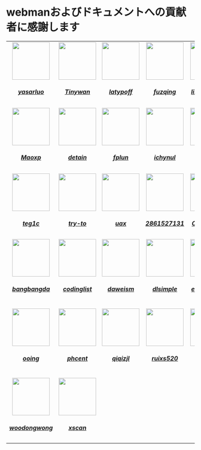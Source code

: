 # webmanおよびドキュメントへの貢献者に感謝します
<table>
  <tr>
    <td align="center">
      <a href="https://github.com/yasarluo">
        <img src="https://avatars.githubusercontent.com/u/60771720?v=4" width="100px;"/><h5>yasarluo</h3>
      </a>
    </td>
    <td align="center">
      <a href="https://github.com/Tinywan">
        <img src="https://avatars.githubusercontent.com/u/14959876?v=4" width="100px;"/><h5>Tinywan</h3>
      </a>
    </td>
    <td align="center">
      <a href="https://github.com/latypoff">
        <img src="https://avatars.githubusercontent.com/u/11870079?v=4" width="100px;"/><h5>latypoff</h3>
      </a>
    </td>
    <td align="center">
      <a href="https://github.com/fuzqing">
        <img src="https://avatars.githubusercontent.com/u/15156836?v=4" width="100px;"/><h5>fuzqing</h3>
      </a>
    </td>
    <td align="center">
      <a href="https://github.com/limingxinleo">
        <img src="https://avatars.githubusercontent.com/u/16648551?v=4" width="100px;"/><h5>limingxinleo</h3>
      </a>
    </td>
    <td align="center">
      <a href="https://github.com/krissss">
        <img src="https://avatars.githubusercontent.com/u/10680903?v=4" width="100px;"/><h5>krissss</h3>
      </a>
    </td>
    <td align="center">
      <a href="https://github.com/tianyiw2013">
        <img src="https://avatars.githubusercontent.com/u/4644588?v=4" width="100px;"/><h5>tianyiw2013</h3>
      </a>
    </td>
    <td align="center">
      <a href="https://github.com/zjkal">
        <img src="https://avatars.githubusercontent.com/u/15082976?v=4" width="100px;"/><h5>zjkal</h3>
      </a>
    </td>
  </tr>
  <tr>
    <td align="center">
      <a href="https://github.com/Maoxp">
        <img src="https://avatars.githubusercontent.com/u/37761489?v=4" width="100px;"/><h5>Maoxp</h3>
      </a>
    </td>
    <td align="center">
      <a href="https://github.com/detain">
        <img src="https://avatars.githubusercontent.com/u/1364504?v=4" width="100px;"/><h5>detain</h3>
      </a>
    </td>
    <td align="center">
      <a href="https://github.com/fplun">
        <img src="https://avatars.githubusercontent.com/u/38807395?v=4" width="100px;"/><h5>fplun</h3>
      </a>
    </td>
    <td align="center">
      <a href="https://github.com/ichynul">
        <img src="https://avatars.githubusercontent.com/u/10061650?v=4" width="100px;"/><h5>ichynul</h3>
      </a>
    </td>
    <td align="center">
      <a href="https://github.com/jetlong">
        <img src="https://avatars.githubusercontent.com/u/6326231?v=4" width="100px;"/><h5>jetlong</h3>
      </a>
    </td>
    <td align="center">
      <a href="https://github.com/leekung">
        <img src="https://avatars.githubusercontent.com/u/3615383?v=4" width="100px;"/><h5>leekung</h3>
      </a>
    </td>
    <td align="center">
      <a href="https://github.com/mouyong">
        <img src="https://avatars.githubusercontent.com/u/10336437?v=4" width="100px;"/><h5>mouyong</h3>
      </a>
    </td>
    <td align="center">
      <a href="https://github.com/mrtwenty">
        <img src="https://avatars.githubusercontent.com/u/4883839?v=4" width="100px;"/><h5>mrtwenty</h3>
      </a>
    </td>
  </tr>
  <tr>
    <td align="center">
      <a href="https://github.com/teg1c">
        <img src="https://avatars.githubusercontent.com/u/27796058?v=4" width="100px;"/><h5>teg1c</h3>
      </a>
    </td>
    <td align="center">
      <a href="https://github.com/try-to">
        <img src="https://avatars.githubusercontent.com/u/28919584?v=4" width="100px;"/><h5>try-to</h3>
      </a>
    </td>
    <td align="center">
      <a href="https://github.com/uax">
        <img src="https://avatars.githubusercontent.com/u/10324413?v=4" width="100px;"/><h5>uax</h3>
      </a>
    </td>
    <td align="center">
      <a href="https://github.com/2861527131">
        <img src="https://avatars.githubusercontent.com/u/55395892?v=4" width="100px;"/><h5>2861527131</h3>
      </a>
    </td>
    <td align="center">
      <a href="https://github.com/Chance-fyi">
        <img src="https://avatars.githubusercontent.com/u/37658940?v=4" width="100px;"/><h5>Chance-fyi</h3>
      </a>
    </td>
    <td align="center">
      <a href="https://github.com/ChuckWe">
        <img src="https://avatars.githubusercontent.com/u/32729062?v=4" width="100px;"/><h5>ChuckWe</h3>
      </a>
    </td>
    <td align="center">
      <a href="https://github.com/JenkingWang">
        <img src="https://avatars.githubusercontent.com/u/86818420?v=4" width="100px;"/><h5>JenkingWang</h3>
      </a>
    </td>
    <td align="center">
      <a href="https://github.com/Rango965">
        <img src="https://avatars.githubusercontent.com/u/91578172?v=4" width="100px;"/><h5>Rango965</h3>
      </a>
    </td>
  </tr>
  <tr>
    <td align="center">
      <a href="https://github.com/bangbangda">
        <img src="https://avatars.githubusercontent.com/u/13864407?v=4" width="100px;"/><h5>bangbangda</h3>
      </a>
    </td>
    <td align="center">
      <a href="https://github.com/codinglist">
        <img src="https://avatars.githubusercontent.com/u/49902313?v=4" width="100px;"/><h5>codinglist</h3>
      </a>
    </td>
    <td align="center">
      <a href="https://github.com/daweism">
        <img src="https://avatars.githubusercontent.com/u/15864429?v=4" width="100px;"/><h5>daweism</h3>
      </a>
    </td>
    <td align="center">
      <a href="https://github.com/dlsimple">
        <img src="https://avatars.githubusercontent.com/u/931459?v=4" width="100px;"/><h5>dlsimple</h3>
      </a>
    </td>
    <td align="center">
      <a href="https://github.com/eatmeatball">
        <img src="https://avatars.githubusercontent.com/u/28970107?v=4" width="100px;"/><h5>eatmeatball</h3>
      </a>
    </td>
    <td align="center">
      <a href="https://github.com/edenleung">
        <img src="https://avatars.githubusercontent.com/u/31346973?v=4" width="100px;"/><h5>edenleung</h3>
      </a>
    </td>
    <td align="center">
      <a href="https://github.com/guanhui07">
        <img src="https://avatars.githubusercontent.com/u/5820457?v=4" width="100px;"/><h5>guanhui07</h3>
      </a>
    </td>
    <td align="center">
      <a href="https://github.com/oladoyinbov">
        <img src="https://avatars.githubusercontent.com/u/73993087?v=4" width="100px;"/><h5>oladoyinbov</h3>
      </a>
    </td>
  </tr>
  <tr>
    <td align="center">
      <a href="https://github.com/ooing">
        <img src="https://avatars.githubusercontent.com/u/5188151?v=4" width="100px;"/><h5>ooing</h3>
      </a>
    </td>
    <td align="center">
      <a href="https://github.com/phcent">
        <img src="https://avatars.githubusercontent.com/u/70010565?v=4" width="100px;"/><h5>phcent</h3>
      </a>
    </td>
    <td align="center">
      <a href="https://github.com/qiqizjl">
        <img src="https://avatars.githubusercontent.com/u/7540584?v=4" width="100px;"/><h5>qiqizjl</h3>
      </a>
    </td>
    <td align="center">
      <a href="https://github.com/ruixs520">
        <img src="https://avatars.githubusercontent.com/u/33084036?v=4" width="100px;"/><h5>ruixs520</h3>
      </a>
    </td>
    <td align="center">
      <a href="https://github.com/santalex">
        <img src="https://avatars.githubusercontent.com/u/3119555?v=4" width="100px;"/><h5>santalex</h3>
      </a>
    </td>
    <td align="center">
      <a href="https://github.com/tingfeng-key">
        <img src="https://avatars.githubusercontent.com/u/13976521?v=4" width="100px;"/><h5>tingfeng-key</h3>
      </a>
    </td>
    <td align="center">
      <a href="https://github.com/wansxlysys">
        <img src="https://avatars.githubusercontent.com/u/38864787?v=4" width="100px;"/><h5>wansxlysys</h3>
      </a>
    </td>
    <td align="center">
      <a href="https://github.com/weijer">
        <img src="https://avatars.githubusercontent.com/u/12838756?v=4" width="100px;"/><h5>weijer</h3>
      </a>
    </td>
  </tr>
  <tr>
    <td align="center">
      <a href="https://github.com/woodongwong">
        <img src="https://avatars.githubusercontent.com/u/9292647?v=4" width="100px;"/><h5>woodongwong</h3>
      </a>
    </td>
    <td align="center">
      <a href="https://github.com/xscan">
        <img src="https://avatars.githubusercontent.com/u/8383395?v=4" width="100px;"/><h5>xscan</h3>
      </a>
    </td>
  </tr>
</table>
